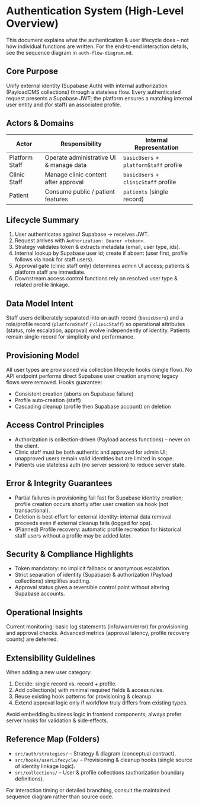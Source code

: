 # Authentication System (High‑Level Overview)

This document explains what the authentication & user lifecycle does – not how individual functions are written. For the end‑to‑end interaction details, see the sequence diagram in `auth-flow-diagram.md`.

## Core Purpose
Unify external identity (Supabase Auth) with internal authorization (PayloadCMS collections) through a stateless flow. Every authenticated request presents a Supabase JWT; the platform ensures a matching internal user entity and (for staff) an associated profile.

## Actors & Domains
| Actor | Responsibility | Internal Representation |
|-------|----------------|-------------------------|
| Platform Staff | Operate administrative UI & manage data | `basicUsers` + `platformStaff` profile |
| Clinic Staff | Manage clinic content after approval       | `basicUsers` + `clinicStaff` profile   |
| Patient | Consume public / patient features               | `patients` (single record)            |

## Lifecycle Summary
1. User authenticates against Supabase → receives JWT.
2. Request arrives with `Authorization: Bearer <token>`.
3. Strategy validates token & extracts metadata (email, user type, ids).
4. Internal lookup by Supabase user id; create if absent (user first, profile follows via hook for staff users).
5. Approval gate (clinic staff only) determines admin UI access; patients & platform staff are immediate.
6. Downstream access control functions rely on resolved user type & related profile linkage.

## Data Model Intent
Staff users deliberately separated into an auth record (`basicUsers`) and a role/profile record (`platformStaff` / `clinicStaff`) so operational attributes (status, role escalation, approval) evolve independently of identity. Patients remain single‑record for simplicity and performance.

## Provisioning Model
All user types are provisioned via collection lifecycle hooks (single flow). No API endpoint performs direct Supabase user creation anymore; legacy flows were removed. Hooks guarantee:
* Consistent creation (aborts on Supabase failure)  
* Profile auto‑creation (staff)  
* Cascading cleanup (profile then Supabase account) on deletion

## Access Control Principles
* Authorization is collection‑driven (Payload access functions) – never on the client.
* Clinic staff must be both authentic and approved for admin UI; unapproved users remain valid identities but are limited in scope.
* Patients use stateless auth (no server session) to reduce server state.

## Error & Integrity Guarantees
* Partial failures in provisioning fail fast for Supabase identity creation; profile creation occurs shortly after user creation via hook (not transactional).
* Deletion is best‑effort for external identity: internal data removal proceeds even if external cleanup fails (logged for ops).
* (Planned) Profile recovery: automatic profile recreation for historical staff users without a profile may be added later.

## Security & Compliance Highlights
* Token mandatory: no implicit fallback or anonymous escalation.
* Strict separation of identity (Supabase) & authorization (Payload collections) simplifies auditing.
* Approval status gives a reversible control point without altering Supabase accounts.

## Operational Insights
Current monitoring: basic log statements (info/warn/error) for provisioning and approval checks. Advanced metrics (approval latency, profile recovery counts) are deferred.

## Extensibility Guidelines
When adding a new user category:
1. Decide: single record vs. record + profile.
2. Add collection(s) with minimal required fields & access rules.
3. Reuse existing hook patterns for provisioning & cleanup.
4. Extend approval logic only if workflow truly differs from existing types.

Avoid embedding business logic in frontend components; always prefer server hooks for validation & side‑effects.

## Reference Map (Folders)
* `src/auth/strategies/` – Strategy & diagram (conceptual contract).
* `src/hooks/userLifecycle/` – Provisioning & cleanup hooks (single source of identity linkage logic).
* `src/collections/` – User & profile collections (authorization boundary definitions).

For interaction timing or detailed branching, consult the maintained sequence diagram rather than source code.
